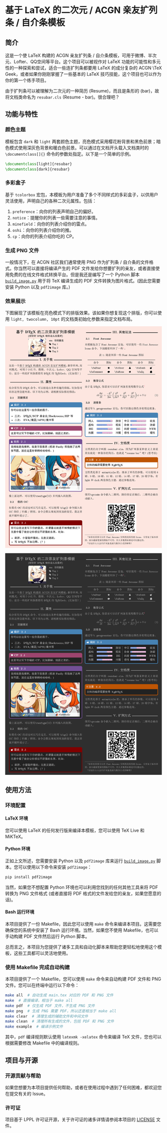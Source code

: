 # 基于 LaTeX 的二次元 / ACGN 亲友扩列条 / 自介条模板

## 简介

这是一个使 LaTeX 构建的 ACGN 亲友扩列条 / 自介条模板，可用于微博、半次元、Lofter、QQ空间等平台。这个项目可以被视作对 LaTeX 功能的可能性和多元性的一种探索和尝试，适合一些连扩列条都要用 LaTeX 的成分复杂的 ACGN \TeX Geek，或者如果你刚刚掌握了一些基本的 LaTeX 技巧技能，这个项目也可以作为你的第一个练手项目。

由于扩列条可以被理解为二次元的一种简历 (Resume)，而且是条形的 (bar)，故将文档类命名为 `resubar.cls` (Resume - bar)。很合理吧？

## 功能与特性

### 颜色主题

模板包含 `dark` 和 `light` 两套颜色主题，亮色模式采用樱花粉背景和黑色前景；暗色模式使用深灰色背景和暖白色前景。可以通过在文档开头载入文档类时的 `\documentclass[]{}` 命令的参数处指定。以下是一个简单的示例。

```tex
\documentclass[light]{resubar}
\documentclass[dark]{resubar}
```

### 多彩盒子

基于 `tcolorbox` 宏包，本模板为用户准备了多个不同样式的多彩盒子，以供用户灵活使用，声明自己的各种二次元属性。包括：

1. `preference`：向你的列表声明自己的偏好。
2. `notice`：提醒你的列表一些需要注意的事情。
3. `minefield`：向你的列表介绍你的雷点。
4. `oshi`：向你的列表介绍你的推。
5. `cp`：向你的列表介绍你吃的 CP。

### 生成 PNG 文件

一般情况下，在 ACGN 社区我们通常使用 PNG 作为扩列条 / 自介条的文件格式。你当然可以直接将编译产生的 PDF 文件发给你想要扩列的亲友，或者直接使用免费的在线文件格式转换平台。但是我还是编写了一个 Python 脚本 [`build_image.py`](build_image.py) 用于将 TeX 编译生成的 PDF 文件转换为图片格式。(因此您需要安装 Python 以及 `pdf2image` 库。)

### 效果展示

下图展现了该模板在亮色模式下的排版效果。该如果你想复现这个排版，你可以使用 `light, twocolumn, 10pt` 的文档类初始化参数来指定文档布局。

![亮色模式展示效果](./figure/light.png)

![暗色模式展示效果](./figure/dark.png)

## 使用方法

### 环境配置

#### LaTeX 环境

您可以使用 LaTeX 的任何发行版来编译本模板，您可以使用 TeX Live 和 MiKTeX。

#### Python 环境

正如上文所述，您需要安装 Python 以及 `pdf2image` 库来运行 [`build_image.py`](build_image.py) 脚本。您可以使用以下命令来安装 `pdf2image`：

```bash
pip install pdf2image 
```

当然，如果您不想配置 Python 环境也可以利用您找到的任何其他工具来将 PDF 转换为 PNG 文件格式 (或者直接将 PDF 格式的文件发给您的亲友，如果您愿意的话)。

#### Bash 运行环境

本项目提供了一份 Makefile，因此您可以使用 `make` 命令来编译本项目。这需要您确保您的系统中安装了 Bash 运行环境。当然，如果您不使用 Makefile，也可以手动构建 PDF 文件然后运行 Python 脚本。

总而言之，本项目为您提供了诸多工具和自动化脚本来帮助您更轻松地使用这个模板，这些工具都可以灵活地使用。

### 使用 Makefile 完成自动构建

本项目提供了一个 Makefile，您可以使用 `make` 命令来自动构建 PDF 文件和 PNG 文件。您可以在终端中运行以下命令：

```bash
make all  # 自动生成 main.tex 对应的 PDF 和 PNG 文件
make  # 直接编译，相当于 make all
make pdf  # 仅生成 PDF 文件，不生成 PNG 文件
make png  # 生成 PNG 需要 PDF，所以还是相当于 make all
make clear  # 清理生成的辅助文件和中间文件
make clean  # 清理所有生成的文件，包括 PDF 和 PNG 文件
make example  # 编译示例文件
```

其中，`pdf` 编译规则默认使用 `latexmk -xelatex` 命令来编译 TeX 文件，您也可以根据需要修改 Makefile 中的编译规则。

## 项目与开源

### 开源贡献与帮助

如果您想要为本项目提供任何帮助，或者在使用过程中遇到了任何困难，都欢迎您在提交有关的 Issue。

### 许可证

项目基于 LPPL 许可证开源，关于许可证的诸多详情请参阅本项目的 [LICENSE](LICENSE.txt) 文件。
